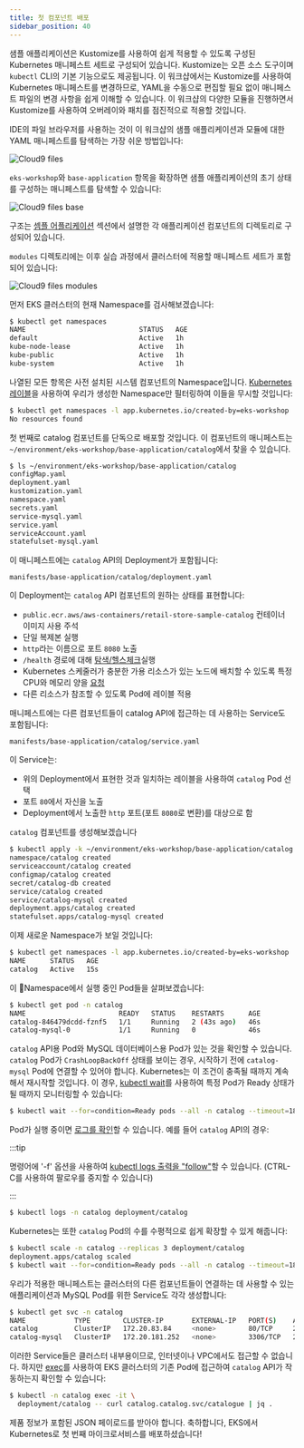 ```yaml
---
title: 첫 컴포넌트 배포
sidebar_position: 40
---
```


샘플 애플리케이션은 Kustomize를 사용하여 쉽게 적용할 수 있도록 구성된 Kubernetes 매니페스트 세트로 구성되어 있습니다. Kustomize는 오픈 소스 도구이며 `kubectl` CLI의 기본 기능으로도 제공됩니다. 이 워크샵에서는 Kustomize를 사용하여 Kubernetes 매니페스트를 변경하므로, YAML을 수동으로 편집할 필요 없이 매니페스트 파일의 변경 사항을 쉽게 이해할 수 있습니다. 이 워크샵의 다양한 모듈을 진행하면서 Kustomize를 사용하여 오버레이와 패치를 점진적으로 적용할 것입니다.

IDE의 파일 브라우저를 사용하는 것이 이 워크샵의 샘플 애플리케이션과 모듈에 대한 YAML 매니페스트를 탐색하는 가장 쉬운 방법입니다:

![Cloud9 files](./assets/cloud9-files-initial.webp)

`eks-workshop`와 `base-application` 항목을 확장하면 샘플 애플리케이션의 초기 상태를 구성하는 매니페스트를 탐색할 수 있습니다:

![Cloud9 files base](./assets/cloud9-files-base.webp)

구조는 [셈플 어플리케이션](./about) 섹션에서 설명한 각 애플리케이션 컴포넌트의 디렉토리로 구성되어 있습니다.

`modules` 디렉토리에는 이후 실습 과정에서 클러스터에 적용할 매니페스트 세트가 포함되어 있습니다:

![Cloud9 files modules](./assets/cloud9-files-modules.webp)

먼저 EKS 클러스터의 현재 Namespace를 검사해보겠습니다:

```bash
$ kubectl get namespaces
NAME                            STATUS   AGE
default                         Active   1h
kube-node-lease                 Active   1h
kube-public                     Active   1h
kube-system                     Active   1h
```

나열된 모든 항목은 사전 설치된 시스템 컴포넌트의 Namespace입니다. [Kubernetes 레이블](https://kubernetes.io/docs/concepts/overview/working-with-objects/labels/)을 사용하여 우리가 생성한 Namespace만 필터링하여 이들을 무시할 것입니다:

```bash
$ kubectl get namespaces -l app.kubernetes.io/created-by=eks-workshop
No resources found
```

첫 번째로 catalog 컴포넌트를 단독으로 배포할 것입니다. 이 컴포넌트의 매니페스트는 `~/environment/eks-workshop/base-application/catalog`에서 찾을 수 있습니다.

```bash
$ ls ~/environment/eks-workshop/base-application/catalog
configMap.yaml
deployment.yaml
kustomization.yaml
namespace.yaml
secrets.yaml
service-mysql.yaml
service.yaml
serviceAccount.yaml
statefulset-mysql.yaml
```

이 매니페스트에는 `catalog` API의 Deployment가 포함됩니다:

```file
manifests/base-application/catalog/deployment.yaml
```

이 Deployment는 `catalog` API 컴포넌트의 원하는 상태를 표현합니다:

- `public.ecr.aws/aws-containers/retail-store-sample-catalog` 컨테이너 이미지 사용 주석
- 단일 복제본 실행
- `http`라는 이름으로 포트 `8080` 노출
- `/health` 경로에 대해 [탐색/헬스체크](https://kubernetes.io/docs/tasks/configure-pod-container/configure-liveness-readiness-startup-probes/)실행
- Kubernetes 스케줄러가 충분한 가용 리소스가 있는 노드에 배치할 수 있도록 특정 CPU와 메모리 양을 [요청](https://kubernetes.io/docs/concepts/configuration/manage-resources-containers/)
- 다른 리소스가 참조할 수 있도록 Pod에 레이블 적용

매니페스트에는 다른 컴포넌트들이 catalog API에 접근하는 데 사용하는 Service도 포함됩니다:

```file
manifests/base-application/catalog/service.yaml
```

이 Service는:

- 위의 Deployment에서 표현한 것과 일치하는 레이블을 사용하여 `catalog` Pod 선택
- 포트 `80`에서 자신을 노출
- Deployment에서 노출한 `http` 포트(포트 `8080`로 변환)를 대상으로 함

`catalog` 컴포넌트를 생성해보겠습니다

```bash
$ kubectl apply -k ~/environment/eks-workshop/base-application/catalog
namespace/catalog created
serviceaccount/catalog created
configmap/catalog created
secret/catalog-db created
service/catalog created
service/catalog-mysql created
deployment.apps/catalog created
statefulset.apps/catalog-mysql created
```

이제 새로운 Namespace가 보일 것입니다:

```bash
$ kubectl get namespaces -l app.kubernetes.io/created-by=eks-workshop
NAME      STATUS   AGE
catalog   Active   15s
```

이 Namespace에서 실행 중인 Pod들을 살펴보겠습니다:

```bash
$ kubectl get pod -n catalog
NAME                       READY   STATUS    RESTARTS      AGE
catalog-846479dcdd-fznf5   1/1     Running   2 (43s ago)   46s
catalog-mysql-0            1/1     Running   0             46s
```

`catalog` API용 Pod와 MySQL 데이터베이스용 Pod가 있는 것을 확인할 수 있습니다. `catalog` Pod가 `CrashLoopBackOff` 상태를 보이는 경우, 시작하기 전에 `catalog-mysql` Pod에 연결할 수 있어야 합니다. Kubernetes는 이 조건이 충족될 때까지 계속해서 재시작할 것입니다. 이 경우, [kubectl wait](https://kubernetes.io/docs/reference/generated/kubectl/kubectl-commands#wait)를 사용하여 특정 Pod가 Ready 상태가 될 때까지 모니터링할 수 있습니다:

```bash
$ kubectl wait --for=condition=Ready pods --all -n catalog --timeout=180s
```

Pod가 실행 중이면 [로그를 확인](https://kubernetes.io/docs/reference/generated/kubectl/kubectl-commands#logs)할 수 있습니다. 예를 들어 `catalog` API의 경우:

:::tip

명령어에 '-f' 옵션을 사용하여 [kubectl logs 출력을 "follow"](https://kubernetes.io/docs/reference/kubectl/quick-reference/)할 수 있습니다. (CTRL-C를 사용하여 팔로우를 중지할 수 있습니다)

:::

```bash
$ kubectl logs -n catalog deployment/catalog
```

Kubernetes는 또한 `catalog` Pod의 수를 수평적으로 쉽게 확장할 수 있게 해줍니다:

```bash
$ kubectl scale -n catalog --replicas 3 deployment/catalog
deployment.apps/catalog scaled
$ kubectl wait --for=condition=Ready pods --all -n catalog --timeout=180s
```

우리가 적용한 매니페스트는 클러스터의 다른 컴포넌트들이 연결하는 데 사용할 수 있는 애플리케이션과 MySQL Pod를 위한 Service도 각각 생성합니다:

```bash
$ kubectl get svc -n catalog
NAME            TYPE        CLUSTER-IP       EXTERNAL-IP   PORT(S)    AGE
catalog         ClusterIP   172.20.83.84     <none>        80/TCP     2m48s
catalog-mysql   ClusterIP   172.20.181.252   <none>        3306/TCP   2m48s
```

이러한 Service들은 클러스터 내부용이므로, 인터넷이나 VPC에서도 접근할 수 없습니다. 하지만 [exec](https://kubernetes.io/docs/tasks/debug/debug-application/get-shell-running-container/)를 사용하여 EKS 클러스터의 기존 Pod에 접근하여 `catalog` API가 작동하는지 확인할 수 있습니다:

```bash
$ kubectl -n catalog exec -it \
  deployment/catalog -- curl catalog.catalog.svc/catalogue | jq .
```

제품 정보가 포함된 JSON 페이로드를 받아야 합니다. 축하합니다, EKS에서 Kubernetes로 첫 번째 마이크로서비스를 배포하셨습니다!